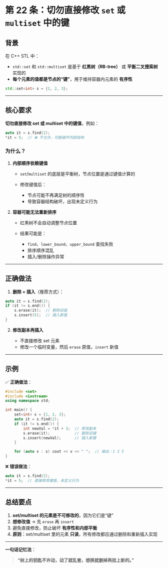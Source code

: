 # 第 22 条：切勿直接修改 `set` 或 `multiset` 中的键

## 背景

在 C++ STL 中：

* `std::set` 和 `std::multiset` 是基于 **红黑树（RB-tree）** 或 **平衡二叉搜索树** 实现的
* **每个元素的值都是节点的“键”**，用于维持容器内元素的 **有序性**

```cpp
std::set<int> s = {1, 2, 3};
```

---

## 核心要求

**切勿直接修改 set 或 multiset 中的键值**，例如：

```cpp
auto it = s.find(2);
*it = 5;  // ❌ 不允许，可能破坏内部结构
```

### 为什么？

1. **内部顺序依赖键值**

   * `set`/`multiset` 的底层是平衡树，节点位置是通过键值计算的
   * 修改键值后：

     * 节点可能不再满足树的顺序性
     * 导致容器结构破坏，出现未定义行为

2. **容器可能无法重新排序**

   * 红黑树不会自动调整节点位置
   * 结果可能是：

     * `find`、`lower_bound`、`upper_bound` 查找失败
     * 排序顺序混乱
     * 插入/删除操作异常

---

## 正确做法

1. **删除 + 插入**（推荐方式）：

```cpp
auto it = s.find(2);
if (it != s.end()) {
    s.erase(it);  // 删除旧值
    s.insert(5);  // 插入新值
}
```

2. **修改副本再插入**

   * 不直接修改 set 元素
   * 修改一个临时变量，然后 `erase` 原值，`insert` 新值

---

## 示例

✅ **正确做法**：

```cpp
#include <set>
#include <iostream>
using namespace std;

int main() {
    set<int> s = {1, 2, 3};
    auto it = s.find(2);
    if (it != s.end()) {
        int newVal = *it + 3;  // 修改副本
        s.erase(it);           // 删除旧键
        s.insert(newVal);      // 插入新键
    }

    for (auto v : s) cout << v << " ";  // 输出：1 3 5
}
```

❌ **错误做法**：

```cpp
auto it = s.find(2);
*it = 5;  // 直接修改键值，未定义行为
```

---

## 总结要点

1. **set/multiset 的元素是不可修改的**，因为它们是“键”
2. **想修改值** → 先 `erase` 再 `insert`
3. 避免直接修改，防止破坏 **有序性和内部平衡**
4. **原则**：set/multiset 里的元素 **只读**，所有修改都应通过删除和重新插入实现

---

**一句话记忆法**：

> **“树上的钥匙不许动，动了就乱套，想换就删掉再挂上新的。”**
